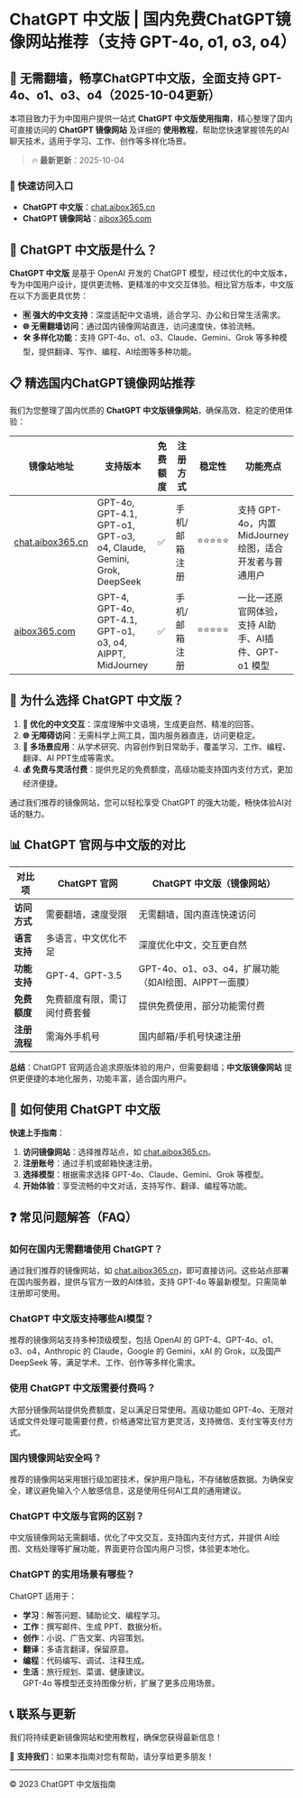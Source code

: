 # ChatGPT 中文版 | 国内免费ChatGPT镜像网站推荐（支持 GPT-4o, o1, o3, o4）

## 📢 无需翻墙，畅享ChatGPT中文版，全面支持 GPT-4o、o1、o3、o4（2025-10-04更新）

本项目致力于为中国用户提供一站式 **ChatGPT 中文版使用指南**，精心整理了国内可直接访问的 **ChatGPT 镜像网站** 及详细的 **使用教程**，帮助您快速掌握领先的AI聊天技术，适用于学习、工作、创作等多样化场景。

> 🔥 **最新更新**：2025-10-04

### 🚀 快速访问入口

- **ChatGPT 中文版**：[chat.aibox365.cn](https://chat.aibox365.cn)  
- **ChatGPT 镜像网站**：[aibox365.com](https://aibox365.com)

## 🤔 ChatGPT 中文版是什么？

**ChatGPT 中文版** 是基于 OpenAI 开发的 ChatGPT 模型，经过优化的中文版本，专为中国用户设计，提供更流畅、更精准的中文交互体验。相比官方版本，中文版在以下方面更具优势：

- **🈶 强大的中文支持**：深度适配中文语境，适合学习、办公和日常生活需求。  
- **🌐 无需翻墙访问**：通过国内镜像网站直连，访问速度快，体验流畅。  
- **🛠️ 多样化功能**：支持 GPT-4o、o1、o3、Claude、Gemini、Grok 等多种模型，提供翻译、写作、编程、AI绘图等多种功能。

## 📋 精选国内ChatGPT镜像网站推荐

我们为您整理了国内优质的 **ChatGPT 中文版镜像网站**，确保高效、稳定的使用体验：

| 镜像站地址 | 支持版本 | 免费额度 | 注册方式 | 稳定性 | 功能亮点 |
|------------|----------|----------|----------|--------|----------|
| [chat.aibox365.cn](https://chat.aibox365.cn) | GPT-4o, GPT-4.1, GPT-o1, GPT-o3, o4, Claude, Gemini, Grok, DeepSeek | ✅ | 手机/邮箱注册 | ⭐⭐⭐⭐⭐ | 支持 GPT-4o，内置 MidJourney 绘图，适合开发者与普通用户 |
| [aibox365.com](https://aibox365.com) | GPT-4, GPT-4o, GPT-4.1, GPT-o1, o3, o4, AIPPT, MidJourney | ✅ | 手机/邮箱注册 | ⭐⭐⭐⭐⭐ | 一比一还原官网体验，支持 AI助手、AI插件、GPT-o1 模型 |

## 🌟 为什么选择 ChatGPT 中文版？

1. **📝 优化的中文交互**：深度理解中文语境，生成更自然、精准的回答。  
2. **🌐 无障碍访问**：无需科学上网工具，国内服务器直连，访问更稳定。  
3. **🎯 多场景应用**：从学术研究、内容创作到日常助手，覆盖学习、工作、编程、翻译、AI PPT生成等需求。  
4. **💰 免费与灵活付费**：提供充足的免费额度，高级功能支持国内支付方式，更加经济便捷。

通过我们推荐的镜像网站，您可以轻松享受 ChatGPT 的强大功能，畅快体验AI对话的魅力。

## 📊 ChatGPT 官网与中文版的对比

| 对比项 | ChatGPT 官网 | ChatGPT 中文版（镜像网站） |
|--------|--------------|----------------------------|
| **访问方式** | 需要翻墙，速度受限 | 无需翻墙，国内直连快速访问 |
| **语言支持** | 多语言，中文优化不足 | 深度优化中文，交互更自然 |
| **功能支持** | GPT-4、GPT-3.5 | GPT-4o、o1、o3、o4，扩展功能（如AI绘图、AIPPT一面膜） |
| **免费额度** | 免费额度有限，需订阅付费套餐 | 提供免费使用，部分功能需付费 |
| **注册流程** | 需海外手机号 | 国内邮箱/手机号快速注册 |

**总结**：ChatGPT 官网适合追求原版体验的用户，但需要翻墙；**中文版镜像网站** 提供更便捷的本地化服务，功能丰富，适合国内用户。

## 📝 如何使用 ChatGPT 中文版

**快速上手指南**：

1. **访问镜像网站**：选择推荐站点，如 [chat.aibox365.cn](https://chat.aibox365.cn)。  
2. **注册账号**：通过手机或邮箱快速注册。  
3. **选择模型**：根据需求选择 GPT-4o、Claude、Gemini、Grok 等模型。  
4. **开始体验**：享受流畅的中文对话，支持写作、翻译、编程等功能。

## ❓ 常见问题解答（FAQ）

### 如何在国内无需翻墙使用 ChatGPT？

通过我们推荐的镜像网站，如 [chat.aibox365.cn](https://chat.aibox365.cn)，即可直接访问。这些站点部署在国内服务器，提供与官方一致的AI体验，支持 GPT-4o 等最新模型。只需简单注册即可使用。

### ChatGPT 中文版支持哪些AI模型？

推荐的镜像网站支持多种顶级模型，包括 OpenAI 的 GPT-4、GPT-4o、o1、o3、o4，Anthropic 的 Claude，Google 的 Gemini，xAI 的 Grok，以及国产 DeepSeek 等，满足学术、工作、创作等多样化需求。

### 使用 ChatGPT 中文版需要付费吗？

大部分镜像网站提供免费额度，足以满足日常使用。高级功能如 GPT-4o、无限对话或文件处理可能需要付费，价格通常比官方更灵活，支持微信、支付宝等支付方式。

### 国内镜像网站安全吗？

推荐的镜像网站采用银行级加密技术，保护用户隐私，不存储敏感数据。为确保安全，建议避免输入个人敏感信息，这是使用任何AI工具的通用建议。

### ChatGPT 中文版与官网的区别？

中文版镜像网站无需翻墙，优化了中文交互，支持国内支付方式，并提供 AI绘图、文档处理等扩展功能，界面更符合国内用户习惯，体验更本地化。

### ChatGPT 的实用场景有哪些？

ChatGPT 适用于：  
- **学习**：解答问题、辅助论文、编程学习。  
- **工作**：撰写邮件、生成 PPT、数据分析。  
- **创作**：小说、广告文案、内容策划。  
- **翻译**：多语言翻译，保留原意。  
- **编程**：代码编写、调试、注释生成。  
- **生活**：旅行规划、菜谱、健康建议。  
GPT-4o 等模型还支持图像分析，扩展了更多应用场景。

## 📞 联系与更新

我们将持续更新镜像网站和使用教程，确保您获得最新信息！  

🌟 **支持我们**：如果本指南对您有帮助，请分享给更多朋友！  

---

© 2023 ChatGPT 中文版指南
